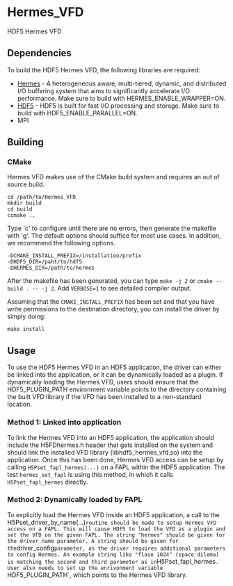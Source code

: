 # Hermes_VFD
HDF5 Hermes VFD

## Dependencies
To build the HDF5 Hermes VFD, the following libraries are required:
* [Hermes](https://github.com/HDFGroup/hermes) - A heterogeneous aware, multi-tiered, dynamic, and distributed I/O buffering system that aims to significantly accelerate I/O performance. Make sure to build with HERMES_ENABLE_WRAPPER=ON.
* [HDF5](https://github.com/HDFGroup/hdf5) - HDF5 is built for fast I/O processing and storage. Make sure to build with HDF5_ENABLE_PARALLEL=ON.
* MPI

## Building

### CMake
Hermes VFD makes use of the CMake build system and requires an out of source build.
```
cd /path/to/Hermes_VFD
mkdir build
cd build
ccmake ..
```

Type 'c' to configure until there are no errors, then generate the makefile with 'g'. The default options should suffice for most use cases. In addition, we recommend the following options.

```
-DCMAKE_INSTALL_PREFIX=/installation/prefix
-DHDF5_DIR=/paht/to/hdf5
-DHERMES_DIR=/path/to/hermes
```
After the makefile has been generated, you can type `make -j 2` or `cmake --build . -- -j 2`. Add `VERBOSE=1` to see detailed compiler output.

Assuming that the `CMAKE_INSTALL_PREFIX` has been set and that you have write permissions to the destination directory, you can install the driver by simply doing:
```
make install
```

## Usage
To use the HDF5 Hermes VFD in an HDF5 application, the driver can either be linked into the application, or it can be dynamically loaded as a plugin. If dynamically loading the Hermes VFD, users should ensure that the HDF5_PLUGIN_PATH environment variable points to the directory containing the built VFD library if the VFD has been installed to a non-standard location.

### Method 1: Linked into application
To link the Hermes VFD into an HDF5 application, the application should include the H5FDhermes.h header that gets installed on the system and should link the installed VFD library (libhdf5_hermes_vfd.so) into the application. Once this has been done, Hermes VFD access can be setup by calling `H5Pset_fapl_hermes(...)` on a FAPL within the HDF5 application. The test `hermes_set_fapl` is using this method, in which it calls `H5Pset_fapl_hermes` directly.

### Method 2: Dynamically loaded by FAPL
To explicitly load the Hermes VFD inside an HDF5 application, a call to the H5Pset_driver_by_name(...)` routine should be made to setup Hermes VFD access on a FAPL. This will cause HDF5 to load the VFD as a plugin and set the VFD on the given FAPL. The string "hermes" should be given for the driver_name parameter. A string should be given for the `driver_config` parameter, as the driver requires additional parameters to config Hermes. An example string like "flase 1024" (space dilema) is matching the second and third parameter as in `H5Pset_fapl_hermes`. User also needs to set up the enrivonment variable `HDF5_PLUGIN_PATH`, which points to the Hermes VFD library.

